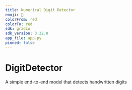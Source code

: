 ```yaml
---
title: Numerical Digit Detector
emoji: 🔢
colorFrom: red
colorTo: red
sdk: gradio
sdk_version: 3.32.0
app_file: app.py
pinned: false
---
```

# DigitDetector

A simple end-to-end model that detects handwritten digits
